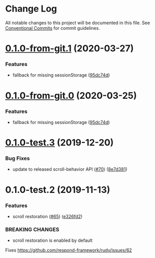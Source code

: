 # Change Log

All notable changes to this project will be documented in this file.
See [Conventional Commits](https://conventionalcommits.org) for commit guidelines.

# [0.1.0-from-git.1](https://github.com/respond-framework/rudy/tree/master/packages/scroll-restorer/compare/@respond-framework/scroll-restorer@0.1.0-test.3...@respond-framework/scroll-restorer@0.1.0-from-git.1) (2020-03-27)


### Features

* fallback for missing sessionStorage ([95dc74d](https://github.com/respond-framework/rudy/tree/master/packages/scroll-restorer/commit/95dc74d))





# [0.1.0-from-git.0](https://github.com/respond-framework/rudy/tree/master/packages/scroll-restorer/compare/@respond-framework/scroll-restorer@0.1.0-test.3...@respond-framework/scroll-restorer@0.1.0-from-git.0) (2020-03-25)


### Features

* fallback for missing sessionStorage ([95dc74d](https://github.com/respond-framework/rudy/tree/master/packages/scroll-restorer/commit/95dc74d))





# [0.1.0-test.3](https://github.com/respond-framework/rudy/tree/master/packages/scroll-restorer/compare/@respond-framework/scroll-restorer@0.1.0-test.2...@respond-framework/scroll-restorer@0.1.0-test.3) (2019-12-20)


### Bug Fixes

* update to released scroll-behavior API ([#70](https://github.com/respond-framework/rudy/tree/master/packages/scroll-restorer/issues/70)) ([8e7d381](https://github.com/respond-framework/rudy/tree/master/packages/scroll-restorer/commit/8e7d381))





# 0.1.0-test.2 (2019-11-13)


### Features

* scroll restoration ([#65](https://github.com/respond-framework/rudy/tree/master/packages/scroll-restorer/issues/65)) ([e326fd2](https://github.com/respond-framework/rudy/tree/master/packages/scroll-restorer/commit/e326fd2))


### BREAKING CHANGES

* scroll restoration is enabled by default

Fixes https://github.com/respond-framework/rudy/issues/62
